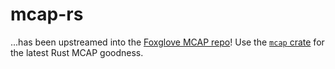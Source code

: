 # mcap-rs

...has been upstreamed into the [Foxglove MCAP repo](https://github.com/foxglove/mcap)!
Use the [`mcap` crate](https://crates.io/crates/mcap) for the latest Rust MCAP goodness.
